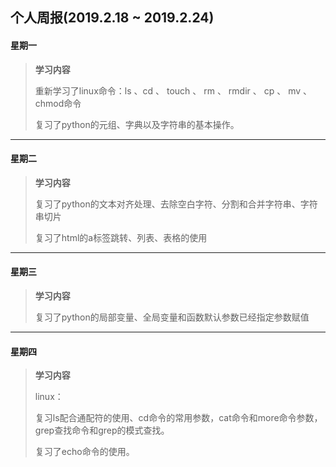 ## 个人周报(2019.2.18 ~ 2019.2.24)

#### 星期一

> **学习内容**
>
> 重新学习了linux命令：ls 、cd 、 touch 、 rm 、 rmdir 、 cp 、 mv 、 chmod命令
>
> 复习了python的元组、字典以及字符串的基本操作。

***

#### 星期二

> **学习内容**
>
> 复习了python的文本对齐处理、去除空白字符、分割和合并字符串、字符串切片
>
> 复习了html的a标签跳转、列表、表格的使用

***

#### 星期三

> **学习内容**
>
> 复习了python的局部变量、全局变量和函数默认参数已经指定参数赋值

***

#### 星期四

> **学习内容**
>
> linux：
>
> 复习ls配合通配符的使用、cd命令的常用参数，cat命令和more命令参数，grep查找命令和grep的模式查找。
>
> 复习了echo命令的使用。
>

 

